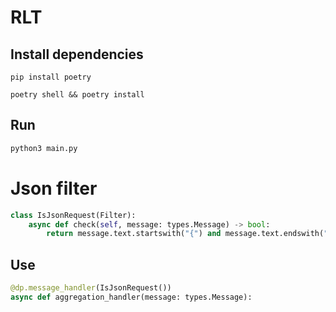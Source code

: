 # RLT

## Install dependencies

```
pip install poetry
```
```
poetry shell && poetry install
```

## Run

```python
python3 main.py
```

# Json filter

``` python
class IsJsonRequest(Filter):
    async def check(self, message: types.Message) -> bool:
        return message.text.startswith("{") and message.text.endswith("}")
```
## Use

``` python
@dp.message_handler(IsJsonRequest())
async def aggregation_handler(message: types.Message):
```


